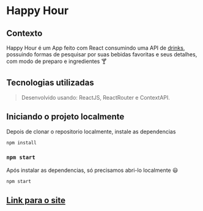 # Happy Hour

## Contexto

Happy Hour é um App feito com React consumindo uma API de [drinks](https://www.thecocktaildb.com/api.php), possuindo formas de pesquisar por suas bebidas favoritas e seus detalhes, com modo de preparo e ingredientes 🍸

## Tecnologias utilizadas
> Desenvolvido usando: ReactJS, ReactRouter e ContextAPI.

## Iniciando o projeto localmente

Depois de clonar o repositorio localmente, instale as dependencias

```bash
npm install
``` 

### `npm start`

Após instalar as dependencias, só precisamos abri-lo localmente 😃

```bash
npm start
``` 

## [Link para o site](https://happy-hour-2-0.vercel.app/)
